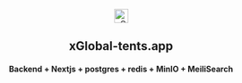 <p align="center">
  <a href="https://xglobal-tents.app">
    <picture>
      <source media="(prefers-color-scheme: dark)" srcset="https://avatars.githubusercontent.com/u/197592655?s=48&v=4">
      <source media="(prefers-color-scheme: light)" srcset="https://avatars.githubusercontent.com/u/197592655?s=48&v=4">
      <img alt="xGlobal logo" src="https://avatars.githubusercontent.com/u/197592655?s=48&v=4" width=25>
    </picture>
  </a>
</p>

<h2 align="center">
  xGlobal-tents.app 
</h2>
<h4 align="center">
  Backend + Nextjs + postgres + redis + MinIO + MeiliSearch
</h4>
